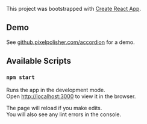 This project was bootstrapped with [Create React App](https://github.com/facebook/create-react-app).

## Demo

See [github.pixelpolisher.com/accordion](https://github.barthendrix.com/accordion) for a demo.

## Available Scripts

### `npm start`

Runs the app in the development mode.<br>
Open [http://localhost:3000](http://localhost:3000) to view it in the browser.

The page will reload if you make edits.<br>
You will also see any lint errors in the console.

